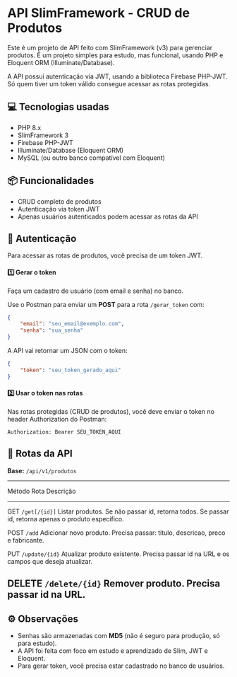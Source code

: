 # API SlimFramework - CRUD de Produtos

Este é um projeto de API feito com SlimFramework (v3) para gerenciar
produtos. É um projeto simples para estudo, mas funcional, usando PHP e
Eloquent ORM (Illuminate/Database).

A API possui autenticação via JWT, usando a biblioteca Firebase PHP-JWT.
Só quem tiver um token válido consegue acessar as rotas protegidas.


## 💻 Tecnologias usadas

-   PHP 8.x
-   SlimFramework 3
-   Firebase PHP-JWT
-   Illuminate/Database (Eloquent ORM)
-   MySQL (ou outro banco compatível com Eloquent)


## 📦 Funcionalidades

-   CRUD completo de produtos
-   Autenticação via token JWT
-   Apenas usuários autenticados podem acessar as rotas da API


## 🔑 Autenticação

Para acessar as rotas de produtos, você precisa de um token JWT.


#### 1️⃣ Gerar o token

Faça um cadastro de usuário (com email e senha) no banco.

Use o Postman para enviar um **POST** para a rota `/gerar_token` com:

``` json
{
    "email": "seu_email@exemplo.com",
    "senha": "sua_senha"
}
```

A API vai retornar um JSON com o token:

``` json
{
    "token": "seu_token_gerado_aqui"
}
```

#### 2️⃣ Usar o token nas rotas

Nas rotas protegidas (CRUD de produtos), você deve enviar o token no
header Authorization do Postman:

    Authorization: Bearer SEU_TOKEN_AQUI


## 🚀 Rotas da API

**Base:** `/api/v1/produtos`

  ------------------------------------------------------------------------
  Método           Rota                             Descrição
  ---------------- -------------------------------- ----------------------
  GET              `/get[/{id}]`                    Listar produtos. Se
                                                    não passar id, retorna
                                                    todos. Se passar id,
                                                    retorna apenas o
                                                    produto específico.

  POST             `/add`                           Adicionar novo
                                                    produto. Precisa
                                                    passar: titulo,
                                                    descricao, preco e
                                                    fabricante.

  PUT              `/update/{id}`                   Atualizar produto
                                                    existente. Precisa
                                                    passar id na URL e os
                                                    campos que deseja
                                                    atualizar.

  DELETE           `/delete/{id}`                   Remover produto.
                                                    Precisa passar id na
                                                    URL.
  ------------------------------------------------------------------------


## ⚙️ Observações

-   Senhas são armazenadas com **MD5** (não é seguro para produção, só
    para estudo).
-   A API foi feita com foco em estudo e aprendizado de Slim, JWT e
    Eloquent.
-   Para gerar token, você precisa estar cadastrado no banco de
    usuários.
